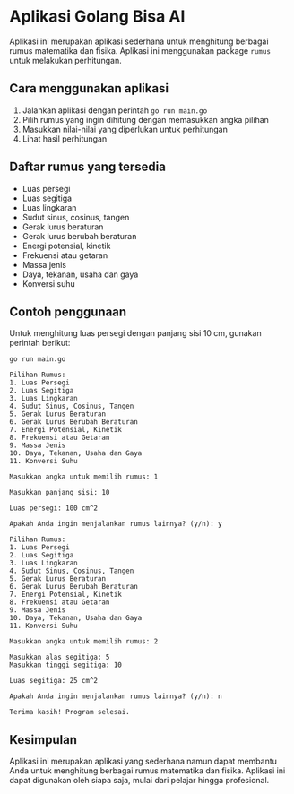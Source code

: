 # Aplikasi Golang Bisa AI

Aplikasi ini merupakan aplikasi sederhana untuk menghitung berbagai rumus matematika dan fisika. Aplikasi ini menggunakan package `rumus` untuk melakukan perhitungan.

## Cara menggunakan aplikasi

1. Jalankan aplikasi dengan perintah `go run main.go`
2. Pilih rumus yang ingin dihitung dengan memasukkan angka pilihan
3. Masukkan nilai-nilai yang diperlukan untuk perhitungan
4. Lihat hasil perhitungan

## Daftar rumus yang tersedia

* Luas persegi
* Luas segitiga
* Luas lingkaran
* Sudut sinus, cosinus, tangen
* Gerak lurus beraturan
* Gerak lurus berubah beraturan
* Energi potensial, kinetik
* Frekuensi atau getaran
* Massa jenis
* Daya, tekanan, usaha dan gaya
* Konversi suhu

## Contoh penggunaan

Untuk menghitung luas persegi dengan panjang sisi 10 cm, gunakan perintah berikut:

```golang
go run main.go

Pilihan Rumus:
1. Luas Persegi
2. Luas Segitiga
3. Luas Lingkaran
4. Sudut Sinus, Cosinus, Tangen
5. Gerak Lurus Beraturan
6. Gerak Lurus Berubah Beraturan
7. Energi Potensial, Kinetik
8. Frekuensi atau Getaran
9. Massa Jenis
10. Daya, Tekanan, Usaha dan Gaya
11. Konversi Suhu

Masukkan angka untuk memilih rumus: 1

Masukkan panjang sisi: 10

Luas persegi: 100 cm^2

Apakah Anda ingin menjalankan rumus lainnya? (y/n): y

Pilihan Rumus:
1. Luas Persegi
2. Luas Segitiga
3. Luas Lingkaran
4. Sudut Sinus, Cosinus, Tangen
5. Gerak Lurus Beraturan
6. Gerak Lurus Berubah Beraturan
7. Energi Potensial, Kinetik
8. Frekuensi atau Getaran
9. Massa Jenis
10. Daya, Tekanan, Usaha dan Gaya
11. Konversi Suhu

Masukkan angka untuk memilih rumus: 2

Masukkan alas segitiga: 5
Masukkan tinggi segitiga: 10

Luas segitiga: 25 cm^2

Apakah Anda ingin menjalankan rumus lainnya? (y/n): n

Terima kasih! Program selesai.
```

## Kesimpulan

Aplikasi ini merupakan aplikasi yang sederhana namun dapat membantu Anda untuk menghitung berbagai rumus matematika dan fisika. Aplikasi ini dapat digunakan oleh siapa saja, mulai dari pelajar hingga profesional.
